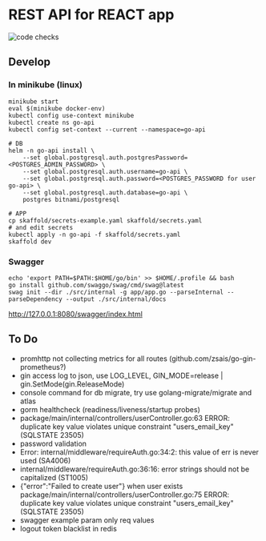 # REST API for REACT app

![code checks](https://github.com/helldweller/go-jwt-example/actions/workflows/audit.yml/badge.svg)

## Develop

### In minikube (linux)

    minikube start
    eval $(minikube docker-env)
    kubectl config use-context minikube
    kubectl create ns go-api
    kubectl config set-context --current --namespace=go-api

    # DB
    helm -n go-api install \
        --set global.postgresql.auth.postgresPassword=<POSTGRES_ADMIN_PASSWORD> \
        --set global.postgresql.auth.username=go-api \
        --set global.postgresql.auth.password=<POSTGRES_PASSWORD for user go-api> \
        --set global.postgresql.auth.database=go-api \
        postgres bitnami/postgresql

    # APP
    cp skaffold/secrets-example.yaml skaffold/secrets.yaml
    # and edit secrets
    kubectl apply -n go-api -f skaffold/secrets.yaml
    skaffold dev

### Swagger

    echo 'export PATH=$PATH:$HOME/go/bin' >> $HOME/.profile && bash
    go install github.com/swaggo/swag/cmd/swag@latest
    swag init --dir ./src/internal -g app/app.go --parseInternal --parseDependency --output ./src/internal/docs

http://127.0.0.1:8080/swagger/index.html

## To Do

* promhttp not collecting metrics for all routes (github.com/zsais/go-gin-prometheus?)
* gin access log to json, use LOG_LEVEL, GIN_MODE=release | gin.SetMode(gin.ReleaseMode)
* console command for db migrate, try use golang-migrate/migrate and atlas
* gorm healthcheck (readiness/liveness/startup probes)
* package/main/internal/controllers/userController.go:63 ERROR: duplicate key value violates unique constraint "users_email_key" (SQLSTATE 23505)
* password validation
* Error: internal/middleware/requireAuth.go:34:2: this value of err is never used (SA4006)
* internal/middleware/requireAuth.go:36:16: error strings should not be capitalized (ST1005)
* {"error":"Failed to create user"} when user exists package/main/internal/controllers/userController.go:75 ERROR: duplicate key value violates unique constraint "users_email_key" (SQLSTATE 23505)
* swagger example param only req values
* logout token blacklist in redis
